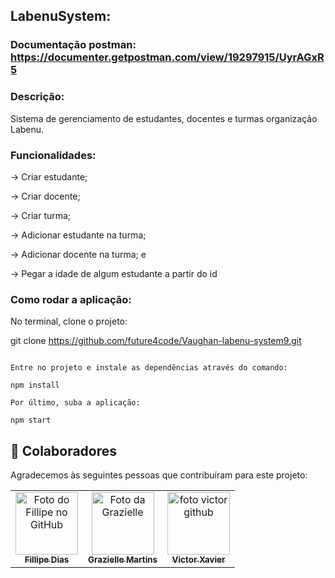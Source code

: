 ## LabenuSystem:

### Documentação postman: https://documenter.getpostman.com/view/19297915/UyrAGxR5

### Descrição:
Sistema de gerenciamento de estudantes, docentes e turmas organização Labenu.

### Funcionalidades:

→ Criar estudante;

→ Criar docente;

→ Criar turma;

→ Adicionar estudante na turma;

→ Adicionar docente na turma; e

→ Pegar a idade de algum estudante a partir do id

### Como rodar a aplicação:

No terminal, clone o projeto:

git clone https://github.com/future4code/Vaughan-labenu-system9.git
```

Entre no projeto e instale as dependências através do comando:

npm install

Por último, suba a aplicação:

npm start
```

## 🤝 Colaboradores

Agradecemos às seguintes pessoas que contribuíram para este projeto:

<table>
  <tr>
    <td align="center">
      <a href="https://github.com/FillipeCO">
        <img src="https://avatars.githubusercontent.com/u/87552890?v=4" width="100px;" alt="Foto do Fillipe no GitHub"/><br>
        <sub>
          <b>Fillipe Dias</b>
        </sub>
      </a>
    </td>
    <td align="center">
      <a href="https://github.com/graziellemcm">
        <img src="https://avatars.githubusercontent.com/u/62907120?v=4" width="100px;" alt="Foto da Grazielle"/><br>
        <sub>
          <b>Grazielle Martins</b>
        </sub>
      </a>
    </td>
    <td align="center">
      <a href="https://github.com/Vsux17">
        <img src="https://avatars.githubusercontent.com/u/94612208?v=4" width="100px;" alt="foto victor github"/><br>
        <sub>
          <b>Victor Xavier</b>
        </sub>
      </a>
    </td>
  </tr>
</table>

